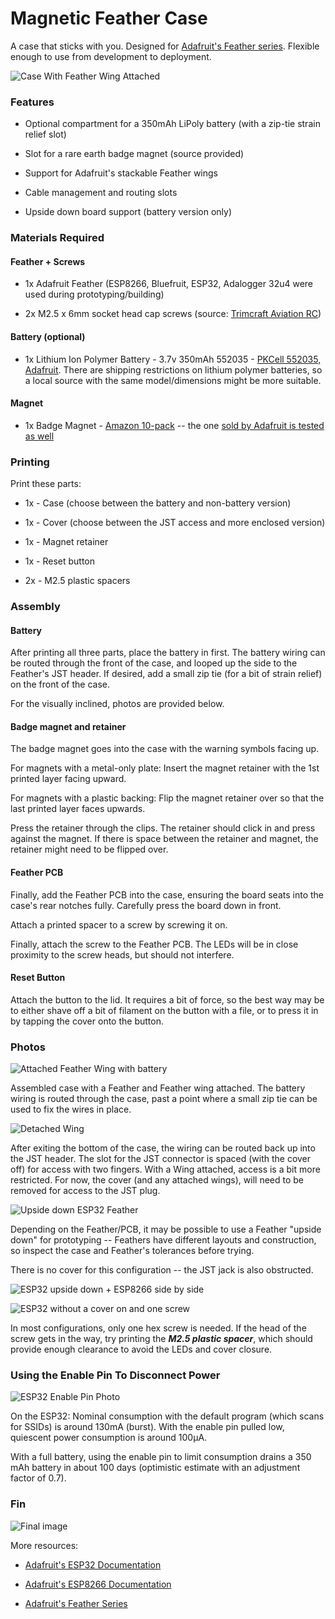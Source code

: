 # Magnetic Feather Case

A case that sticks with you. Designed for [Adafruit's Feather series](https://learn.adafruit.com/adafruit-feather/overview). 
Flexible enough to use from development to deployment.

![Case With Feather Wing Attached](png/blue-covered-powered.png)

### Features

* Optional compartment for a 350mAh LiPoly battery (with a zip-tie strain relief slot)

* Slot for a rare earth badge magnet (source provided)

* Support for Adafruit's stackable Feather wings

* Cable management and routing slots

* Upside down board support (battery version only)

### Materials Required

#### Feather + Screws

* 1x Adafruit Feather (ESP8266, Bluefruit, ESP32, Adalogger 32u4 were used during prototyping/building)

* 2x M2.5 x 6mm socket head cap screws (source: [Trimcraft Aviation RC](https://www.trimcraftaviationrc.com/index.php?route=product/product&product_id=182))

#### Battery (optional)

* 1x Lithium Ion Polymer Battery - 3.7v 350mAh 552035 - [PKCell 552035, Adafruit](https://www.adafruit.com/product/2750). There are shipping restrictions on lithium polymer batteries, so a local source with the same model/dimensions might be more suitable.

#### Magnet

* 1x Badge Magnet - [Amazon 10-pack](https://www.amazon.com/totalElement-Magnetic-Fastener-Adhesive-10-Pack/dp/B00EHK287M) -- the one [sold by Adafruit is tested as well](https://www.adafruit.com/product/1170)

### Printing

Print these parts:

* 1x - Case (choose between the battery and non-battery version)

* 1x - Cover (choose between the JST access and more enclosed version)

* 1x - Magnet retainer

* 1x - Reset button

* 2x - M2.5 plastic spacers

### Assembly

#### Battery

After printing all three parts, place the battery in first. The battery wiring can be routed through the front of the case, and looped up the side to the Feather's JST header. If desired, add a small zip tie (for a bit of strain relief) on the front of the case.

For the visually inclined, photos are provided below.

#### Badge magnet and retainer

The badge magnet goes into the case with the warning symbols facing up. 

For magnets with a metal-only plate: Insert the magnet retainer with the 1st printed layer facing upward. 

For magnets with a plastic backing: Flip the magnet retainer over so that the last printed layer faces upwards.

Press the retainer through the clips. The retainer should click in and press against the magnet. If there is space between the retainer and magnet, the retainer might need to be flipped over.

#### Feather PCB

Finally, add the Feather PCB into the case, ensuring the board seats into the case's rear notches fully. Carefully press the board down in front. 

Attach a printed spacer to a screw by screwing it on.

Finally, attach the screw to the Feather PCB. The LEDs will be in close proximity to the screw heads, but should not interfere.

#### Reset Button

Attach the button to the lid. It requires a bit of force, so the best way may be to either shave off a bit of filament on the button with a file, or to press it in by tapping the cover onto the button.

### Photos

![Attached Feather Wing with battery](png/blue-covered-battery-attached-wing.png)

Assembled case with a Feather and Feather wing attached. The battery wiring is routed through the case, past a point where a small zip tie can be used to fix the wires in place.

![Detached Wing](png/blue-covered-detached-wing.png)

After exiting the bottom of the case, the wiring can be routed back up into the JST header. The slot for the JST connector is spaced (with the cover off) for access with two fingers. With a Wing attached, access is a bit more restricted. For now, the cover (and any attached wings), will need to be removed for access to the JST plug.

![Upside down ESP32 Feather](png/covered.png)

Depending on the Feather/PCB, it may be possible to use a Feather "upside down" for prototyping -- Feathers have different layouts and construction, so inspect the case and Feather's tolerances before trying.

There is no cover for this configuration -- the JST jack is also obstructed.

![ESP32 upside down + ESP8266 side by side](png/esp32_esp8266.png)

![ESP32 without a cover on and one screw](png/esp32-solo.png)

In most configurations, only one hex screw is needed. If the head of the screw gets in the way, try printing the ***M2.5 plastic spacer***, which should provide enough clearance to avoid the LEDs and cover closure.

### Using the Enable Pin To Disconnect Power

![ESP32 Enable Pin Photo](png/esp32-enable-pin.png)

On the ESP32: Nominal consumption with the default program (which scans for SSIDs) is around 130mA (burst). With the enable pin pulled low, quiescent power consumption is around 100μA.

With a full battery, using the enable pin to limit consumption drains a 350 mAh battery in about 100 days (optimistic estimate with an adjustment factor of 0.7).

### Fin

![Final image](png/esp32-magnetic-personality-2.png)

More resources:

* [Adafruit's ESP32 Documentation](https://learn.adafruit.com/adafruit-huzzah32-esp32-feather/overview)

* [Adafruit's ESP8266 Documentation](https://learn.adafruit.com/adafruit-feather-huzzah-esp8266/)

* [Adafruit's Feather Series](https://www.adafruit.com/feather/)
